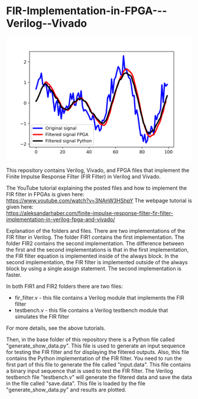# FIR-Implementation-in-FPGA---Verilog--Vivado

![Filtered results](https://github.com/AleksandarHaber/FIR-Implementation-in-FPGA---Verilog--Vivado/blob/main/results.png)

This repository contains Verilog, Vivado, and FPGA files that implement the Finite Impulse Response Filter (FIR Filter) in Verilog and Vivado.  

The YouTube tutorial explaining the posted files and how to implement the FIR filter in FPGAs is given here:  
https://www.youtube.com/watch?v=3NAnW3HShpY
The webpage tutorial is given here:  
https://aleksandarhaber.com/finite-impulse-response-filter-fir-filter-implementation-in-verilog-fpga-and-vivado/

Explanation of the folders and files. There are two implementations of the FIR filter in Verilog. The folder FIR1 contains the first implementation. The folder FIR2 contains the second implementation. The difference between the first and the second implementations is that in the first implementation, the FIR filter equation is implemented inside of the always block. In the second implementation, the FIR filter is implemented outside of the always block by using a single assign statement. The second implementation is faster. 

In both FIR1 and FIR2 folders there are two files: 

- fir_filter.v - this file contains a Verilog module that implements the FIR filter
- testbench.v  - this file contains a Verilog testbench module that simulates the FIR filter

For more details, see the above tutorials. 

Then, in the base folder of this repository there is a Python file called "generate_show_data.py". This file is used to generate an input sequence for testing the FIR filter and for displaying the filtered outputs. Also, this file contains the Python implementation of the FIR filter. You need to run the first part of this file to generate the file called "input.data". This file contains a binary input sequence that is used to test the FIR filter. The Verilog testbench file "testbench.v" will generate the filtered data and save the data in the file called "save.data". This file is loaded by the file "generate_show_data.py" and results are plotted. 

